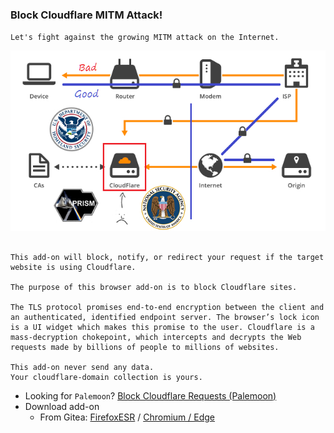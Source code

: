 ### Block Cloudflare MITM Attack!

`Let's fight against the growing MITM attack on the Internet.`

![](../image/goodorbad.jpg)


```

This add-on will block, notify, or redirect your request if the target website is using Cloudflare.

The purpose of this browser add-on is to block Cloudflare sites.

The TLS protocol promises end-to-end encryption between the client and an authenticated, identified endpoint server. The browser’s lock icon is a UI widget which makes this promise to the user. Cloudflare is a mass-decryption chokepoint, which intercepts and decrypts the Web requests made by billions of people to millions of websites.
 
This add-on never send any data.
Your cloudflare-domain collection is yours.

```


- Looking for `Palemoon`? [Block Cloudflare Requests (Palemoon)](../tool/block_cloudflare_requests_pm)
- Download add-on
  - From Gitea: [FirefoxESR](https://git.disroot.org/dCF/deCloudflare/raw/branch/master/addons/releases/bcma.xpi) / [Chromium / Edge](https://git.disroot.org/dCF/deCloudflare/raw/branch/master/addons/releases/bcma.crx)
